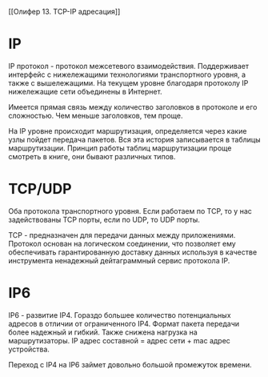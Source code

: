 [[Олифер 13. TCP-IP адресация]]
# IP
IP протокол - протокол межсетевого взаимодействия. Поддерживает интерфейс с нижележащими технологиями транспортного уровня, а также с вышележащими. На текущем уровне благодаря протоколу IP нижележащие сети объединены в Интернет.

Имеется прямая связь между количество заголовков в протоколе и его сложностью. Чем меньше заголовков, тем проще.

На IP уровне происходит маршрутизация, определяется через какие узлы пойдет передача пакетов. Вся эта история записывается в таблицы маршрутизации. Принцип работы таблиц маршрутизации проще смотреть в книге, они бывают различных типов.

# TCP/UDP
Оба протокола транспортного уровня.
Если работаем по TCP, то у нас задействованы TCP порты, если по UDP, то UDP порты.

TCP - предназначен для передачи данных между приложениями. Протокол основан на логическом соединении, что позволяет ему обеспечивать гарантированную доставку данных используя в качестве инструмента ненадежный дейтаграммный сервис протокола IP.

# IP6
IP6 - развитие IP4. Гораздо большее количество потенциальных адресов в отличии  от ограниченного IP4.
Формат пакета передачи более надежный и гибкий.
Также снижена нагрузка на маршрутизаторы.
IP адрес составной = адрес сети + mac адрес устройства.

Переход с IP4 на IP6 займет довольно большой промежуток времени.
